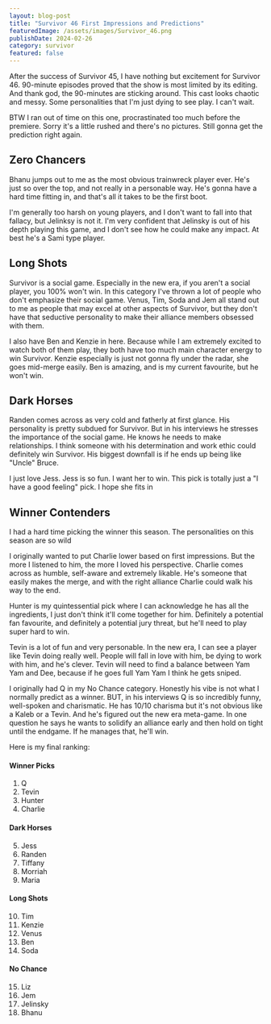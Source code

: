 ```yaml
---
layout: blog-post
title: "Survivor 46 First Impressions and Predictions"
featuredImage: /assets/images/Survivor_46.png
publishDate: 2024-02-26
category: survivor
featured: false
---
```


After the success of Survivor 45, I have nothing but excitement for Survivor 46. 90-minute episodes proved that the show is most limited by its editing. And thank god, the 90-minutes are sticking around. This cast looks chaotic and messy. Some personalities that I'm just dying to see play. I can't wait.

BTW I ran out of time on this one, procrastinated too much before the premiere. Sorry it's a little rushed and there's no pictures. Still gonna get the prediction right again.

## Zero Chancers

Bhanu jumps out to me as the most obvious trainwreck player ever. He's just so over the top, and not really in a personable way. He's gonna have a hard time fitting in, and that's all it takes to be the first boot.

I'm generally too harsh on young players, and I don't want to fall into that fallacy, but Jelinksy is not it. I'm very confident that Jelinsky is out of his depth playing this game, and I don't see how he could make any impact. At best he's a Sami type player.

## Long Shots

Survivor is a social game. Especially in the new era, if you aren't a social player, you 100% won't win. In this category I've thrown a lot of people who don't emphasize their social game. Venus, Tim, Soda and Jem all stand out to me as people that may excel at other aspects of Survivor, but they don't have that seductive personality to make their alliance members obsessed with them.

I also have Ben and Kenzie in here. Because while I am extremely excited to watch both of them play, they both have too much main character energy to win Survivor. Kenzie especially is just not gonna fly under the radar, she goes mid-merge easily. Ben is amazing, and is my current favourite, but he won't win.

## Dark Horses

Randen comes across as very cold and fatherly at first glance. His personality is pretty subdued for Survivor. But in his interviews he stresses the importance of the social game. He knows he needs to make relationships. I think someone with his determination and work ethic could definitely win Survivor. His biggest downfall is if he ends up being like "Uncle" Bruce.

I just love Jess. Jess is so fun. I want her to win. This pick is totally just a "I have a good feeling" pick. I hope she fits in

## Winner Contenders

I had a hard time picking the winner this season. The personalities on this season are so wild

I originally wanted to put Charlie lower based on first impressions. But the more I listened to him, the more I loved his perspective. Charlie comes across as humble, self-aware and extremely likable. He's someone that easily makes the merge, and with the right alliance Charlie could walk his way to the end.

Hunter is my quintessential pick where I can acknowledge he has all the ingredients, I just don't think it'll come together for him. Definitely a potential fan favourite, and definitely a potential jury threat, but he'll need to play super hard to win.

Tevin is a lot of fun and very personable. In the new era, I can see a player like Tevin doing really well. People will fall in love with him, be dying to work with him, and he's clever. Tevin will need to find a balance between Yam Yam and Dee, because if he goes full Yam Yam I think he gets sniped.

I originally had Q in my No Chance category. Honestly his vibe is not what I normally predict as a winner. BUT, in his interviews Q is so incredibly funny, well-spoken and charismatic. He has 10/10 charisma but it's not obvious like a Kaleb or a Tevin. And he's figured out the new era meta-game. In one question he says he wants to solidify an alliance early and then hold on tight until the endgame. If he manages that, he'll win.

Here is my final ranking:

#### Winner Picks

1. Q
2. Tevin
3. Hunter
4. Charlie

#### Dark Horses

5. Jess
6. Randen
7. Tiffany
8. Morriah
9. Maria

#### Long Shots

10. Tim
11. Kenzie
12. Venus
13. Ben
14. Soda

#### No Chance

15. Liz
16. Jem
17. Jelinsky
18. Bhanu
